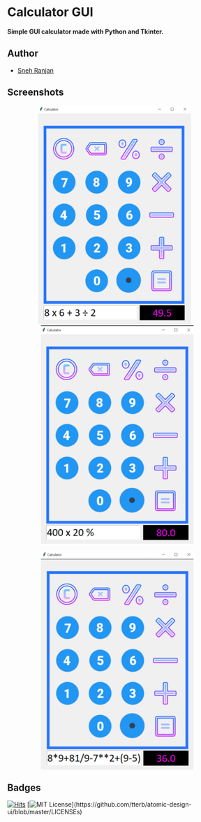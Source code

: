 # Calculator GUI

**Simple GUI calculator made with Python and Tkinter.**

## Author

- [Sneh Ranjan](https://www.github.com/snehsrivastava/)

## Screenshots

<p align="center">
    <img src="images/screenshots/screenshot1.png" alt="Screenshot1" width="350" height=500>&nbsp;&nbsp;&nbsp;
    <img src="images/screenshots/screenshot2.png" alt="Screenshot2" width=350 height=500></p>
<p align="center">
    <img src="images/screenshots/screenshot3.png" alt="Screenshot3" align="center" width=350 height=500>
</p>

## Badges

[![Hits](https://hits.seeyoufarm.com/api/count/incr/badge.svg?url=https%3A%2F%2Fgithub.com%2Fsurajgirioffl%2FCalculator&count_bg=%2379C83D&title_bg=%23555555&icon=github.svg&icon_color=%23E7E7E7&title=Views&edge_flat=false)](https://hits.seeyoufarm.com)
[![MIT License](https://img.shields.io/apm/l/atomic-design-ui.svg?)](https://github.com/tterb/atomic-design-ui/blob/master/LICENSEs)
